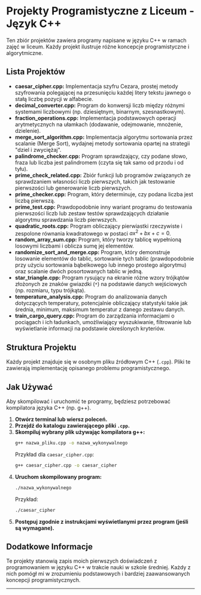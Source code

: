 # Projekty Programistyczne z Liceum - Język C++

Ten zbiór projektów zawiera programy napisane w języku C++ w ramach zajęć w liceum. Każdy projekt ilustruje różne koncepcje programistyczne i algorytmiczne.

## Lista Projektów

* **caesar\_cipher.cpp:** Implementacja szyfru Cezara, prostej metody szyfrowania polegającej na przesunięciu każdej litery tekstu jawnego o stałą liczbę pozycji w alfabecie.
* **decimal\_converter.cpp:** Program do konwersji liczb między różnymi systemami liczbowymi (np. dziesiętnym, binarnym, szesnastkowym).
* **fraction\_operations.cpp:** Implementacja podstawowych operacji arytmetycznych na ułamkach (dodawanie, odejmowanie, mnożenie, dzielenie).
* **merge\_sort\_algorithm.cpp:** Implementacja algorytmu sortowania przez scalanie (Merge Sort), wydajnej metody sortowania opartej na strategii "dziel i zwyciężaj".
* **palindrome\_checker.cpp:** Program sprawdzający, czy podane słowo, fraza lub liczba jest palindromem (czyta się tak samo od przodu i od tyłu).
* **prime\_check\_related.cpp:** Zbiór funkcji lub programów związanych ze sprawdzaniem własności liczb pierwszych, takich jak testowanie pierwszości lub generowanie liczb pierwszych.
* **prime\_checker.cpp:** Program, który determinuje, czy podana liczba jest liczbą pierwszą.
* **prime\_test.cpp:** Prawdopodobnie inny wariant programu do testowania pierwszości liczb lub zestaw testów sprawdzających działanie algorytmu sprawdzania liczb pierwszych.
* **quadratic\_roots.cpp:** Program obliczający pierwiastki rzeczywiste i zespolone równania kwadratowego w postaci $ax^2 + bx + c = 0$.
* **random\_array\_sum.cpp:** Program, który tworzy tablicę wypełnioną losowymi liczbami i oblicza sumę jej elementów.
* **randomize\_sort\_and\_merge.cpp:** Program, który demonstruje losowanie elementów do tablic, sortowanie tych tablic (prawdopodobnie przy użyciu sortowania bąbelkowego lub innego prostego algorytmu) oraz scalanie dwóch posortowanych tablic w jedną.
* **star\_triangle.cpp:** Program rysujący na ekranie różne wzory trójkątów złożonych ze znaków gwiazdki (`*`) na podstawie danych wejściowych (np. rozmiaru, typu trójkąta).
* **temperature\_analysis.cpp:** Program do analizowania danych dotyczących temperatury, potencjalnie obliczający statystyki takie jak średnia, minimum, maksimum temperatur z danego zestawu danych.
* **train\_cargo\_query.cpp:** Program do zarządzania informacjami o pociągach i ich ładunkach, umożliwiający wyszukiwanie, filtrowanie lub wyświetlanie informacji na podstawie określonych kryteriów.

## Struktura Projektu

Każdy projekt znajduje się w osobnym pliku źródłowym C++ (`.cpp`). Pliki te zawierają implementację opisanego problemu programistycznego.

## Jak Używać

Aby skompilować i uruchomić te programy, będziesz potrzebować kompilatora języka C++ (np. g++).

1.  **Otwórz terminal lub wiersz poleceń.**
2.  **Przejdź do katalogu zawierającego pliki `.cpp`.**
3.  **Skompiluj wybrany plik używając kompilatora g++:**
    ```bash
    g++ nazwa_pliku.cpp -o nazwa_wykonywalnego
    ```
    Przykład dla `caesar_cipher.cpp`:
    ```bash
    g++ caesar_cipher.cpp -o caesar_cipher
    ```
4.  **Uruchom skompilowany program:**
    ```bash
    ./nazwa_wykonywalnego
    ```
    Przykład:
    ```bash
    ./caesar_cipher
    ```
5.  **Postępuj zgodnie z instrukcjami wyświetlanymi przez program (jeśli są wymagane).**

## Dodatkowe Informacje

Te projekty stanowią zapis moich pierwszych doświadczeń z programowaniem w języku C++ w trakcie nauki w szkole średniej. Każdy z nich pomógł mi w zrozumieniu podstawowych i bardziej zaawansowanych koncepcji programistycznych.

---